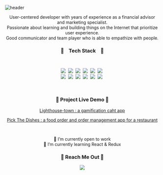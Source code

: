 ![header](https://capsule-render.vercel.app/api?type=waving&color=auto&height=300&width=800&text=Hi,%20I'm%20Heesoo&fontSize=60)
<p align="center">
  User-centered developer with years of experience as a financial advisor and marketing specialist. </br>
  Passionate about learning and building things on the Internet that prioritize user experience.</br>
  Good communicator and team player who is able to empathize with people.
</p>

<h3 align="center"> 🧡 &nbsp&nbsp Tech Stack &nbsp&nbsp 🧡</h3>
</br>
<p align="center">
  <img src="https://img.shields.io/badge/Javascript-FFAE42?style=flat-square&logo=Javascript&logoColor=white"/>&nbsp
  <img src="https://img.shields.io/badge/HTML-E34F26?style=flat-square&logo=HTML5&logoColor=white"/>&nbsp
  <img src="https://img.shields.io/badge/CSS-1572B6?style=flat-square&logo=CSS3&logoColor=white"/>&nbsp
  <img src="https://img.shields.io/badge/React-0088CC?style=flat-square&logo=React&logoColor=white"/>&nbsp
  <img src="https://img.shields.io/badge/Node.js-339933?style=flat-square&logo=Node.js&logoColor=white"/>&nbsp
  <img src="https://img.shields.io/badge/Express-2E77BC?style=flat-square&logo=Express&logoColor=white"/>&nbsp 
  </br>
  <img src="https://img.shields.io/badge/PostgreSQL-4169E1?style=flat-square&logo=PostgreSQL&logoColor=white"/>&nbsp
  <img src="https://img.shields.io/badge/MongoDB-47A248?style=flat-square&logo=MongoDB&logoColor=white"/>&nbsp
  <img src="https://img.shields.io/badge/Socket.io-010101?style=flat-square&logo=Socket.io&logoColor=white"/>&nbsp
  <img src="https://img.shields.io/badge/Git-F05032?style=flat-square&logo=Git&logoColor=white"/>&nbsp
  <img src="https://img.shields.io/badge/Cypress-17202c?style=flat-square&logo=Cypress&logoColor=white"/>&nbsp
  <img src="https://img.shields.io/badge/Figma-f24e1e?style=flat-square&logo=Figma&logoColor=white"/>&nbsp
</p>
</br>
<h3 align="center"> 💚 Project Live Demo 💚 </h3>

<div align="center">
<a href="https://lighthouse-town.herokuapp.com" target="_blank"><p>Lighthouse-town : a gamification caht app</p></a>
<a href="https://pickthedishes.herokuapp.com" target="_blank"><p>Pick The Dishes : a food order and order management app for a restaurant</p></a>
</div>
</br>

<p align="center">
🔭 I’m currently open to work </br>
🌱 I’m currently learning React & Redux 
</p>

<h3 align="center"> 💜 Reach Me Out 💜 </h3>
<p align="center"><a href="https://www.linkedin.com/in/heesoo-park/"><img src="https://img.shields.io/badge/LinkedIn-0A66C2?style=flat-square&logo=LinkedIn&logoColor=white"/></a></p>



<!--
**IamHPark/IamHPark** is a ✨ _special_ ✨ repository because its `README.md` (this file) appears on your GitHub profile.

Here are some ideas to get you started:

- 🔭 I’m currently working on ...
- 🌱 I’m currently learning ...
- 👯 I’m looking to collaborate on ...
- 🤔 I’m looking for help with ...
- 💬 Ask me about ...
- 📫 How to reach me: ...
- 😄 Pronouns: ...
- ⚡ Fun fact: ...
-->
